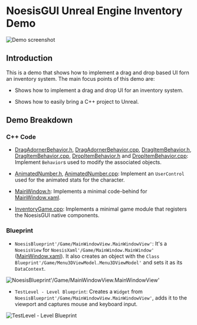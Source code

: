 # NoesisGUI Unreal Engine Inventory Demo

![Demo screenshot](https://noesis.github.io/NoesisGUI/Samples/Inventory/UE4/Screenshot.PNG)

## Introduction

This is a demo that shows how to implement a drag and drop based UI forn an inventory system. The main focus points of this demo are:

* Shows how to implement a drag and drop UI for an inventory system.

* Shows how to easily bring a C++ project to Unreal.


## Demo Breakdown

### C++ Code

* [DragAdornerBehavior.h](Source/Inventory/DragAdornerBehavior.h), [DragAdornerBehavior.cpp](Source/Inventory/DragAdornerBehavior.cpp), [DragItemBehavior.h](Source/Inventory/DragItemBehavior.h), [DragItemBehavior.cpp](Source/Inventory/DragItemBehavior.cpp), [DropItemBehavior.h](Source/Inventory/DropItemBehavior.h) and [DropItemBehavior.cpp](Source/Inventory/DropItemBehavior.cpp): Implement `Behavior`s used to modify the associated objects.

* [AnimatedNumber.h](Source/Inventory/AnimatedNumber.h), [AnimatedNumber.cpp](Source/Inventory/AnimatedNumber.cpp): Implement an `UserControl` used for the animated stats for the character.

* [MainWindow.h](Source/Inventory/MainWindow.h): Implements a minimal code-behind for [MainWindow.xaml](Content/MainWindow.xaml).

* [InventoryGame.cpp](Source/Inventory/InventoryGame.cpp): Implements a minimal game module that registers the NoesisGUI native components.

### Blueprint

* `NoesisBlueprint'/Game/MainWindowView.MainWindowView'`: It's a `NoesisView` for `NoesisXaml'/Game/MainWindow.MainWindow'` ([MainWindow.xaml](Content/MainWindow.xaml)). It also creates an object with the `Class` `Blueprint'/Game/Menu3DViewModel.Menu3DViewModel'` and sets it as its `DataContext`.

![NoesisBlueprint'/Game/MainWindowView.MainWindowView'](https://noesis.github.io/NoesisGUI/Samples/Inventory/UE4/MainWindowView.PNG)

* `TestLevel - Level Blueprint`: Creates a `Widget` from `NoesisBlueprint'/Game/MainWindowView.MainWindowView'`, adds it to the viewport and captures mouse and keyboard input.

![TestLevel - Level Blueprint](https://noesis.github.io/NoesisGUI/Samples/Inventory/UE4/LevelBlueprint.PNG)

